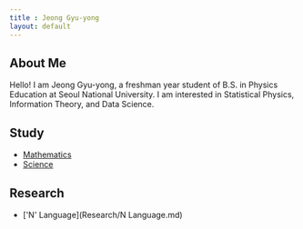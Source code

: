 ```yaml
---
title : Jeong Gyu-yong
layout: default
---
```


## About Me

Hello! I am Jeong Gyu-yong, a freshman year student of B.S. in Physics Education at Seoul National University. I am interested in Statistical Physics, Information Theory, and Data Science.

## Study

- [Mathematics](Study/Mathematics/index.md)
- [Science](Study/Science/index.md)

## Research

- ['N' Language](Research/N Language.md)

<!--
## Post

- [Algorithm Problem Solving](Post/PS/index.md)
- [Blog](Post/Blog/index.md)
-->